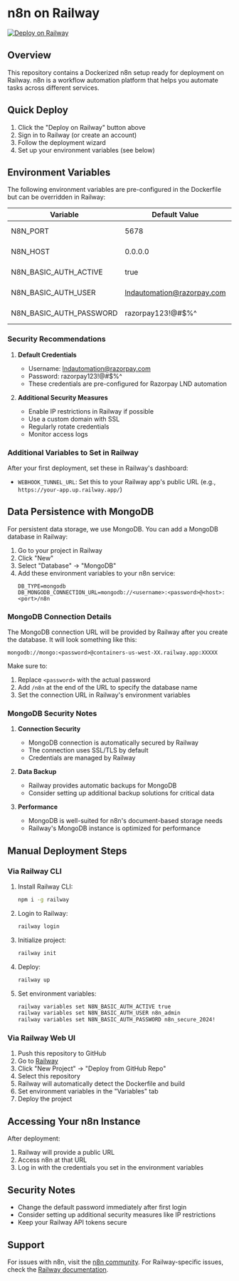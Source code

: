 # n8n on Railway

[![Deploy on Railway](https://railway.app/button.svg)](https://railway.app/new/template?template=https://github.com/your-username/n8n-docker)

## Overview

This repository contains a Dockerized n8n setup ready for deployment on Railway. n8n is a workflow automation platform that helps you automate tasks across different services.

## Quick Deploy

1. Click the "Deploy on Railway" button above
2. Sign in to Railway (or create an account)
3. Follow the deployment wizard
4. Set up your environment variables (see below)

## Environment Variables

The following environment variables are pre-configured in the Dockerfile but can be overridden in Railway:

| Variable                | Default Value              | Description                 |
| ----------------------- | -------------------------- | --------------------------- |
| N8N_PORT                | 5678                       | Port n8n listens on         |
| N8N_HOST                | 0.0.0.0                    | Host to bind to             |
| N8N_BASIC_AUTH_ACTIVE   | true                       | Enable basic authentication |
| N8N_BASIC_AUTH_USER     | lndautomation@razorpay.com | Username for basic auth     |
| N8N_BASIC_AUTH_PASSWORD | razorpay123!@#$%^          | Password for basic auth     |

### Security Recommendations

1. **Default Credentials**

   - Username: lndautomation@razorpay.com
   - Password: razorpay123!@#$%^
   - These credentials are pre-configured for Razorpay LND automation

2. **Additional Security Measures**
   - Enable IP restrictions in Railway if possible
   - Use a custom domain with SSL
   - Regularly rotate credentials
   - Monitor access logs

### Additional Variables to Set in Railway

After your first deployment, set these in Railway's dashboard:

- `WEBHOOK_TUNNEL_URL`: Set this to your Railway app's public URL (e.g., `https://your-app.up.railway.app/`)

## Data Persistence with MongoDB

For persistent data storage, we use MongoDB. You can add a MongoDB database in Railway:

1. Go to your project in Railway
2. Click "New"
3. Select "Database" → "MongoDB"
4. Add these environment variables to your n8n service:
   ```
   DB_TYPE=mongodb
   DB_MONGODB_CONNECTION_URL=mongodb://<username>:<password>@<host>:<port>/n8n
   ```

### MongoDB Connection Details

The MongoDB connection URL will be provided by Railway after you create the database. It will look something like this:

```
mongodb://mongo:<password>@containers-us-west-XX.railway.app:XXXXX
```

Make sure to:

1. Replace `<password>` with the actual password
2. Add `/n8n` at the end of the URL to specify the database name
3. Set the connection URL in Railway's environment variables

### MongoDB Security Notes

1. **Connection Security**

   - MongoDB connection is automatically secured by Railway
   - The connection uses SSL/TLS by default
   - Credentials are managed by Railway

2. **Data Backup**

   - Railway provides automatic backups for MongoDB
   - Consider setting up additional backup solutions for critical data

3. **Performance**
   - MongoDB is well-suited for n8n's document-based storage needs
   - Railway's MongoDB instance is optimized for performance

## Manual Deployment Steps

### Via Railway CLI

1. Install Railway CLI:

   ```bash
   npm i -g railway
   ```

2. Login to Railway:

   ```bash
   railway login
   ```

3. Initialize project:

   ```bash
   railway init
   ```

4. Deploy:

   ```bash
   railway up
   ```

5. Set environment variables:
   ```bash
   railway variables set N8N_BASIC_AUTH_ACTIVE true
   railway variables set N8N_BASIC_AUTH_USER n8n_admin
   railway variables set N8N_BASIC_AUTH_PASSWORD n8n_secure_2024!
   ```

### Via Railway Web UI

1. Push this repository to GitHub
2. Go to [Railway](https://railway.app/)
3. Click "New Project" → "Deploy from GitHub Repo"
4. Select this repository
5. Railway will automatically detect the Dockerfile and build
6. Set environment variables in the "Variables" tab
7. Deploy the project

## Accessing Your n8n Instance

After deployment:

1. Railway will provide a public URL
2. Access n8n at that URL
3. Log in with the credentials you set in the environment variables

## Security Notes

- Change the default password immediately after first login
- Consider setting up additional security measures like IP restrictions
- Keep your Railway API tokens secure

## Support

For issues with n8n, visit the [n8n community](https://community.n8n.io/).
For Railway-specific issues, check the [Railway documentation](https://docs.railway.app/).
